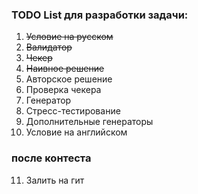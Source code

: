 ### **TODO List для разработки задачи:**

1. ~~Условие на русском~~
2. ~~Валидатор~~
3. ~~Чекер~~
4. ~~Наивное решение~~
5. Авторское решение
6. Проверка чекера
7. Генератор
8. Стресс-тестирование
9. Дополнительные генераторы
10. Условие на английском

### **после контеста**
11. Залить на гит
